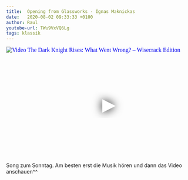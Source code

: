 ```yaml
---
title:  Opening from Glassworks - Ignas Maknickas 
date:   2020-08-02 09:33:33 +0100
author: Raul
youtube-url: TWu9VxVQ6Lg
tags: klassik
---
```

<div class="video-container ">
<iframe
  width="560"
  height="315"
  src="https://www.youtube.com/embed/TWu9VxVQ6Lg"
  srcdoc="<style>*{padding:0;margin:0;overflow:hidden}html,body{height:100%}img,span{position:absolute;width:100%;top:0;bottom:0;margin:auto}span{height:1.5em;text-align:center;font:48px/1.5 sans-serif;color:white;text-shadow:0 0 0.5em black}</style><a href=https://www.youtube.com/embed/TWu9VxVQ6Lg?autoplay=1><img src=https://img.youtube.com/vi/TWu9VxVQ6Lg/hqdefault.jpg alt='Video The Dark Knight Rises: What Went Wrong? – Wisecrack Edition'><span>▶</span></a>"
  frameborder="0"
  allow="accelerometer; autoplay; encrypted-media; gyroscope; picture-in-picture"
  allowfullscreen
></iframe>
</div>

<div class="post-content-message"> 
Song zum Sonntag.
Am besten erst die Musik hören und dann das Video anschauen^^
</div>
